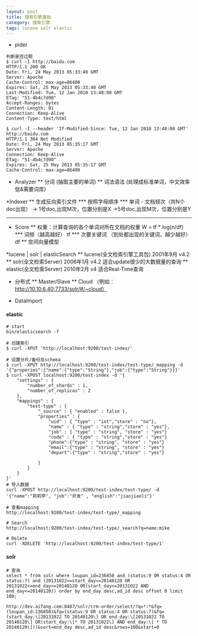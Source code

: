 ```yaml
---
layout: post
title: 搜索引擎基础
category: 搜索引擎 
tags: lucene solr elastic
---
```


* pider
```
判断是否过期
$ curl -I http://baidu.com
HTTP/1.1 200 OK
Date: Fri, 24 May 2013 05:33:40 GMT
Server: Apache
Cache-Control: max-age=86400
Expires: Sat, 25 May 2013 05:33:40 GMT
Last-Modified: Tue, 12 Jan 2010 13:48:00 GMT
ETag: "51-4b4c7d90"
Accept-Ranges: bytes
Content-Length: 81
Connection: Keep-Alive
Content-Type: text/html

$ curl -I --header 'If-Modified-Since: Tue, 12 Jan 2010 13:48:00 GMT'  http://baidu.com
HTTP/1.1 304 Not Modified
Date: Fri, 24 May 2013 05:35:17 GMT
Server: Apache
Connection: Keep-Alive
ETag: "51-4b4c7d90"
Expires: Sat, 25 May 2013 05:35:17 GMT
Cache-Control: max-age=86400
```
* Analyzer
** 分词 (抽取主要的单词)
** 词法语法 (处理成标准单词，中文效率低&需要词库)

*Indexer
** 生成反向索引文件
*** 按照字母顺序
*** 单词 - 文档频次（共N个doc出现） -> 1号doc,出现M次，位置分别是X  ->5号doc,出现M次，位置分别是Y
***

* Score
** 权重：计算查询的各个单词对所在文档的权重 W = tf * log(n/df)
*** 词频（越高越好） tf
*** 次要关键词 （到处都出现的关键词，越少越好） df
** 空间向量模型

*lucene | solr | elasticSearch
** lucene(全文检索引擎工具包) 2001年9月 v4.2
** solr(全文检索Server) 2006年1月   v4.2   适合update很少的大数据量的查询
** elastic(全文检索Server) 2010年2月 v4    适合Real-Time查询

* 分布式
** Master/Slave 
** Cloud   （例如：http://10.10.6.40:7733/solr/#/~cloud）

* DataImport

#### elastic
```
# start
bin/elasticsearch -f

# 创建索引
$ curl -XPUT 'http://localhost:9200/test-index/'

# 设置分片/备份及schema
$ curl -XPUT http://localhost:9200/test-index/test-type/_mapping -d '{"properies":{"name":{"type":"String"},"job":{"type":"String"}}}'
$ curl -XPOST localhost:9200/test-index -d '{
    "settings" : {
        "number_of_shards" : 1,
        "number_of_replicas" : 2
    },
    "mappings" : {
        "test-type" : {
            "_source" : { "enabled" : false },
            "properties" : {
                "uid" : { "type" : "int","store" : "no"},
                "name" : { "type" : "string","store" : "yes"},
                "job" : { "type" : "string", "store" : "yes"}
                "code" : { "type" : "string","store" : "yes"}
                "phone":{"type" : "string", "store" : "yes"}
                "email":{"type" : "string", "store" : "yes"}
                "depart":{"type" : "string","store" : "yes"}

            }
        }
    }
}'
# 导入数据
curl -XPOST http://localhost:9200/test-index/test-type/ -d '{"name":"莉莉李", "job":"开发" , "english":"jiaojiaoli"}'

# 查看mapping
http://localhost:9200/test-index/test-type/_mapping

# Search
http://localhost:9200/test-index/test-type/_search?q=name:mike

# Delete
curl -XDELETE 'http://localhost:9200/test-index/test-type/1'
```

#### solr
```
# 查询
select * from solr where loupan_id=236850 and (status:9 OR status:4 OR status:7) and (20131022<=start_day<=20140120 OR 20131022<=end_day<=20140120 OR(start_day<=20131022 AND end_day<=20140120)) order by end_day desc,ad_id desc offset 0 limit 100;

http://dev.aifang.com:8487/solr/crm-order/select/?q=*:*&fq=(loupan_id:236850)&fq=(status:9 OR status:4 OR status:7)&fq=(start_day:\[20131022 TO 20140120\] OR end_day:\[20131022 TO 20140120\] OR(start_day:\[* TO 20131022\] AND end_day:\[ * TO 20140120\]))&sort=end_day desc,ad_id desc&rows=100&start=0

```


